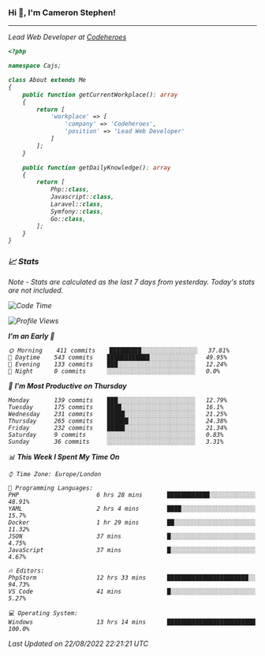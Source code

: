 ### Hi 👋, I'm Cameron Stephen!
<hr>
<p><em>Lead Web Developer at <a href="https://codeheroes.co.uk">Codeheroes</a></p>


```php
<?php

namespace Cajs;

class About extends Me
{
    public function getCurrentWorkplace(): array
    {
        return [
            'workplace' => [
                'company' => 'Codeheroes',
                'position' => 'Lead Web Developer'
            ]
        ];
    }

    public function getDailyKnowledge(): array
    {
        return [
            Php::class,
            Javascript::class,
            Laravel::class,
            Symfony::class,
            Go::class,
        ];
    }
}
```

### 📈 Stats
<p><em>Note - Stats are calculated as the last 7 days from yesterday. Today's stats are not included.</em></p>


<!--START_SECTION:waka-->
![Code Time](http://img.shields.io/badge/Code%20Time-3%2C096%20hrs%2058%20mins-blue)

![Profile Views](http://img.shields.io/badge/Profile%20Views-0-blue)

**I'm an Early 🐤** 

```text
🌞 Morning    411 commits    █████████░░░░░░░░░░░░░░░░   37.81% 
🌆 Daytime    543 commits    ████████████░░░░░░░░░░░░░   49.95% 
🌃 Evening    133 commits    ███░░░░░░░░░░░░░░░░░░░░░░   12.24% 
🌙 Night      0 commits      ░░░░░░░░░░░░░░░░░░░░░░░░░   0.0%

```
📅 **I'm Most Productive on Thursday** 

```text
Monday       139 commits    ███░░░░░░░░░░░░░░░░░░░░░░   12.79% 
Tuesday      175 commits    ████░░░░░░░░░░░░░░░░░░░░░   16.1% 
Wednesday    231 commits    █████░░░░░░░░░░░░░░░░░░░░   21.25% 
Thursday     265 commits    ██████░░░░░░░░░░░░░░░░░░░   24.38% 
Friday       232 commits    █████░░░░░░░░░░░░░░░░░░░░   21.34% 
Saturday     9 commits      ░░░░░░░░░░░░░░░░░░░░░░░░░   0.83% 
Sunday       36 commits     ░░░░░░░░░░░░░░░░░░░░░░░░░   3.31%

```


📊 **This Week I Spent My Time On** 

```text
⌚︎ Time Zone: Europe/London

💬 Programming Languages: 
PHP                      6 hrs 28 mins       ████████████░░░░░░░░░░░░░   48.91% 
YAML                     2 hrs 4 mins        ████░░░░░░░░░░░░░░░░░░░░░   15.7% 
Docker                   1 hr 29 mins        ██░░░░░░░░░░░░░░░░░░░░░░░   11.32% 
JSON                     37 mins             █░░░░░░░░░░░░░░░░░░░░░░░░   4.75% 
JavaScript               37 mins             █░░░░░░░░░░░░░░░░░░░░░░░░   4.67%

🔥 Editors: 
PhpStorm                 12 hrs 33 mins      ███████████████████████░░   94.73% 
VS Code                  41 mins             █░░░░░░░░░░░░░░░░░░░░░░░░   5.27%

💻 Operating System: 
Windows                  13 hrs 14 mins      █████████████████████████   100.0%

```


 Last Updated on 22/08/2022 22:21:21 UTC
<!--END_SECTION:waka-->
